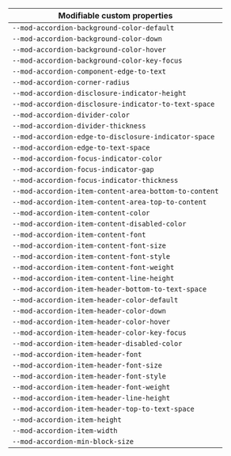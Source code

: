 | Modifiable custom properties                          |
| ----------------------------------------------------- |
| `--mod-accordion-background-color-default`            |
| `--mod-accordion-background-color-down`               |
| `--mod-accordion-background-color-hover`              |
| `--mod-accordion-background-color-key-focus`          |
| `--mod-accordion-component-edge-to-text`              |
| `--mod-accordion-corner-radius`                       |
| `--mod-accordion-disclosure-indicator-height`         |
| `--mod-accordion-disclosure-indicator-to-text-space`  |
| `--mod-accordion-divider-color`                       |
| `--mod-accordion-divider-thickness`                   |
| `--mod-accordion-edge-to-disclosure-indicator-space`  |
| `--mod-accordion-edge-to-text-space`                  |
| `--mod-accordion-focus-indicator-color`               |
| `--mod-accordion-focus-indicator-gap`                 |
| `--mod-accordion-focus-indicator-thickness`           |
| `--mod-accordion-item-content-area-bottom-to-content` |
| `--mod-accordion-item-content-area-top-to-content`    |
| `--mod-accordion-item-content-color`                  |
| `--mod-accordion-item-content-disabled-color`         |
| `--mod-accordion-item-content-font`                   |
| `--mod-accordion-item-content-font-size`              |
| `--mod-accordion-item-content-font-style`             |
| `--mod-accordion-item-content-font-weight`            |
| `--mod-accordion-item-content-line-height`            |
| `--mod-accordion-item-header-bottom-to-text-space`    |
| `--mod-accordion-item-header-color-default`           |
| `--mod-accordion-item-header-color-down`              |
| `--mod-accordion-item-header-color-hover`             |
| `--mod-accordion-item-header-color-key-focus`         |
| `--mod-accordion-item-header-disabled-color`          |
| `--mod-accordion-item-header-font`                    |
| `--mod-accordion-item-header-font-size`               |
| `--mod-accordion-item-header-font-style`              |
| `--mod-accordion-item-header-font-weight`             |
| `--mod-accordion-item-header-line-height`             |
| `--mod-accordion-item-header-top-to-text-space`       |
| `--mod-accordion-item-height`                         |
| `--mod-accordion-item-width`                          |
| `--mod-accordion-min-block-size`                      |
